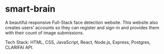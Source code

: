 # smart-brain
A beautiful responsive Full-Stack face detection website. This website also creates users' accounts so they can register and sign-in and provides them with their count of image submissions.

Tech Stack: HTML, CSS, JavaScript, React, Node.js, Express, Postgres, CLARIFAI API.
